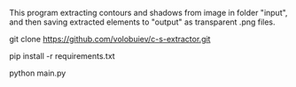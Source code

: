 This program extracting contours and shadows from image in folder "input", and then saving extracted elements to "output" as transparent .png files.

git clone https://github.com/volobuiev/c-s-extractor.git

pip install -r requirements.txt

python main.py